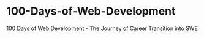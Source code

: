 # 100-Days-of-Web-Development
100 Days of Web Development - The Journey of Career Transition into SWE
